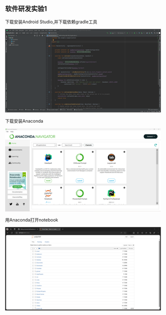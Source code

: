 ## 软件研发实验1

下载安装Android Studio,并下载依赖gradle工具

![AS配置](https://github.com/Jarrod030/AS_ML/blob/main/exp_1/img/AS%E9%85%8D%E7%BD%AE.png)


下载安装Anaconda

![Anaconda](https://github.com/Jarrod030/AS_ML/blob/main/exp_1/img/Anaconda.png)

用Anaconda打开notebook

![Notebook](https://github.com/Jarrod030/AS_ML/blob/main/exp_1/img/Notebook.png)
